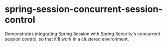 # spring-session-concurrent-session-control
Demonstrates integrating Spring Session with Spring Security's concurrent session control, so that it'll work in a clustered environment.